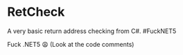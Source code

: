 # RetCheck
A very basic return address checking from C#. #FuckNET5

Fuck .NET5 😩 (Look at the code comments)
